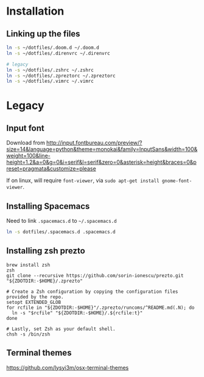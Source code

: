 # Installation

## Linking up the files

```bash
ln -s ~/dotfiles/.doom.d ~/.doom.d
ln -s ~/dotfiles/.direnvrc ~/.direnvrc

# legacy
ln -s ~/dotfiles/.zshrc ~/.zshrc
ln -s ~/dotfiles/.zpreztorc ~/.zpreztorc
ln -s ~/dotfiles/.vimrc ~/.vimrc
```

# Legacy

## Input font

Download from <http://input.fontbureau.com/preview/?size=14&language=python&theme=monokai&family=InputSans&width=100&weight=100&line-height=1.2&a=0&g=0&i=serif&l=serif&zero=0&asterisk=height&braces=0&preset=pragmata&customize=please>

If on linux, will require `font-viewer`, via `sudo apt-get install gnome-font-viewer`.

## Installing Spacemacs

Need to link `.spacemacs.d` to `~/.spacemacs.d`

```bash
ln -s dotfiles/.spacemacs.d .spacemacs.d
```

## Installing zsh prezto

```shell
brew install zsh
zsh
git clone --recursive https://github.com/sorin-ionescu/prezto.git "${ZDOTDIR:-$HOME}/.zprezto"

# Create a Zsh configuration by copying the configuration files provided by the repo.
setopt EXTENDED_GLOB
for rcfile in "${ZDOTDIR:-$HOME}"/.zprezto/runcoms/^README.md(.N); do
  ln -s "$rcfile" "${ZDOTDIR:-$HOME}/.${rcfile:t}"
done

# Lastly, set Zsh as your default shell.
chsh -s /bin/zsh
```

## Terminal themes

https://github.com/lysyi3m/osx-terminal-themes
